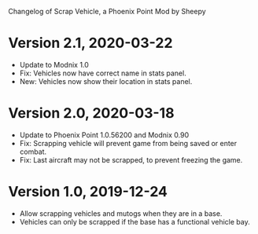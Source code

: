 Changelog of Scrap Vehicle, a Phoenix Point Mod by Sheepy

# Version 2.1, 2020-03-22

* Update to Modnix 1.0
* Fix: Vehicles now have correct name in stats panel.
* New: Vehicles now show their location in stats panel.

# Version 2.0, 2020-03-18

* Update to Phoenix Point 1.0.56200 and Modnix 0.90
* Fix: Scrapping vehicle will prevent game from being saved or enter combat.
* Fix: Last aircraft may not be scrapped, to prevent freezing the game.

# Version 1.0, 2019-12-24

* Allow scrapping vehicles and mutogs when they are in a base.
* Vehicles can only be scrapped if the base has a functional vehicle bay.